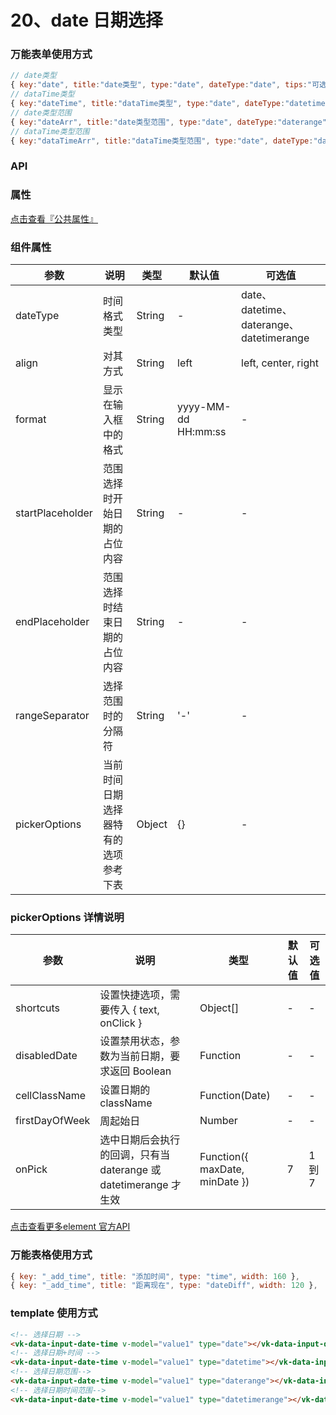# 20、date 日期选择

### 万能表单使用方式

```js
// date类型
{ key:"date", title:"date类型", type:"date", dateType:"date", tips:"可选择年月日" },
// dataTime类型
{ key:"dateTime", title:"dataTime类型", type:"date", dateType:"datetime", tips:"可选择年月日时分秒" },
// date类型范围
{ key:"dateArr", title:"date类型范围", type:"date", dateType:"daterange" },
// dataTime类型范围
{ key:"dataTimeArr", title:"dataTime类型范围", type:"date", dateType:"datetimerange" },
```

### API

### 属性

[点击查看『公共属性』](https://vkdoc.fsq.pub/admin/components/0%E3%80%81public.html)

### 组件属性

| 参数             | 说明                           | 类型    | 默认值  | 可选值 |
|------------------|-------------------------------|---------|--------|-------|
| dateType            | 时间格式类型 | String  | - | date、datetime、daterange、datetimerange |
| align            | 对其方式 | String  | left | left, center, right  |
| format          | 显示在输入框中的格式 | String  | yyyy-MM-dd HH:mm:ss | - |
| startPlaceholder    | 范围选择时开始日期的占位内容 | String  | - | -  |
| endPlaceholder    | 范围选择时结束日期的占位内容 | String  | - | -  |
| rangeSeparator    | 选择范围时的分隔符 | String  | '-' | - |
| pickerOptions    | 当前时间日期选择器特有的选项参考下表 | Object  | {} | - |

### pickerOptions 详情说明
| 参数             | 说明                           | 类型    | 默认值  | 可选值 |
|------------------|-------------------------------|---------|--------|-------|
| shortcuts            | 设置快捷选项，需要传入 { text, onClick }  | Object[]  | - | - |
| disabledDate            | 设置禁用状态，参数为当前日期，要求返回 Boolean| Function  |- | -  |
| cellClassName          |设置日期的 className | Function(Date)  | - | - |
| firstDayOfWeek    | 周起始日 | Number  | - | -  |
| onPick    | 选中日期后会执行的回调，只有当 daterange 或 datetimerange 才生效 | Function({ maxDate, minDate })  | 7 | 1 到 7 |

[点击查看更多element 官方API](https://element.eleme.cn/#/zh-CN/component/date-picker#ri-qi-ge-shi)


### 万能表格使用方式

```js
{ key: "_add_time", title: "添加时间", type: "time", width: 160 },
{ key: "_add_time", title: "距离现在", type: "dateDiff", width: 120 },
```


### template 使用方式
```html
<!-- 选择日期 -->
<vk-data-input-date-time v-model="value1" type="date"></vk-data-input-date-time>
<!-- 选择日期+时间 -->
<vk-data-input-date-time v-model="value1" type="datetime"></vk-data-input-date-time>
<!-- 选择日期范围-->
<vk-data-input-date-time v-model="value1" type="daterange"></vk-data-input-date-time>
<!-- 选择日期时间范围-->
<vk-data-input-date-time v-model="value1" type="datetimerange"></vk-data-input-date-time>
```
